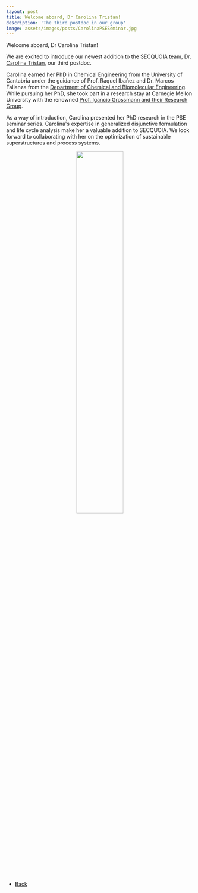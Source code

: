 ```yaml
---
layout: post
title: Welcome aboard, Dr Carolina Tristan!
description: 'The third postdoc in our group'
image: assets/images/posts/CarolinaPSESeminar.jpg
---
```


Welcome aboard, Dr Carolina Tristan!

 We are excited to introduce our newest addition to the SECQUOIA team, Dr. [Carolina Tristan](https://SECQUOIA.github.io/2-members.html), our third postdoc.

 Carolina earned her PhD in Chemical Engineering from the University of Cantabria under the guidance of Prof. Raquel Ibañez and Dr. Marcos Fallanza from the [Department of Chemical and Biomolecular Engineering](https://www.facebook.com/IngenieriaQuimicayBiomolecular/). While pursuing her PhD, she took part in a research stay at Carnegie Mellon University with the renowned [Prof. Igancio Grossmann and their Research Group](https://capd.cheme.cmu.edu/research/index.html).

 As a way of introduction, Carolina presented her PhD research in the PSE seminar series. Carolina's expertise in generalized disjunctive formulation and life cycle analysis make her a valuable addition to SECQUOIA. We look forward to collaborating with her on the optimization of sustainable superstructures and process systems.

<div style="text-align: center"> <img style='height: 50%; width: 50%' src="{% link assets/images/posts/CarolinaPSESeminar.jpg %}" alt=""/> </div>

<ul class="actions">
    <li><a href="/3-news.html" class="button icon fa-arrow-left">Back</a></li>
</ul>
